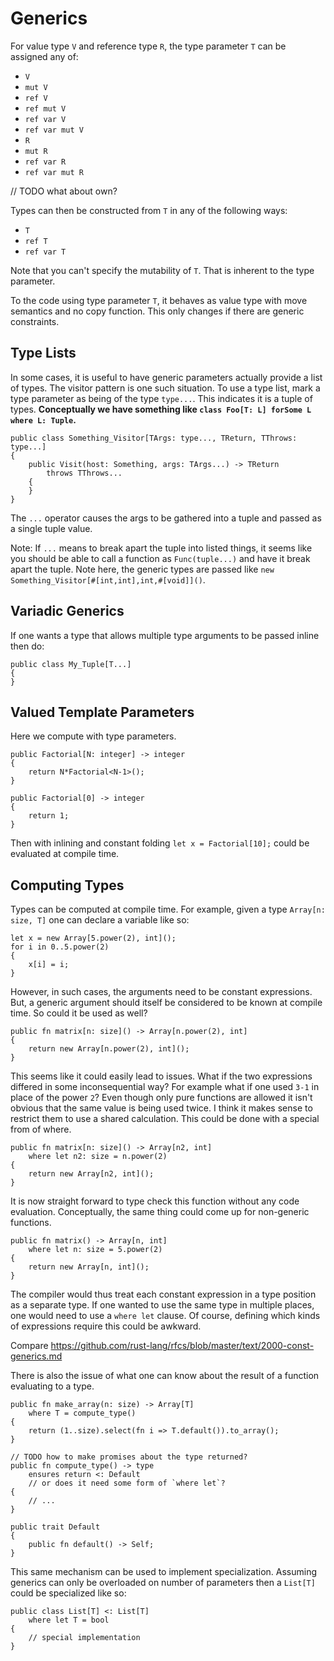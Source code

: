 # Generics

For value type `V` and reference type `R`, the type parameter `T` can be assigned any of:

* `V`
* `mut V`
* `ref V`
* `ref mut V`
* `ref var V`
* `ref var mut V`
* `R`
* `mut R`
* `ref var R`
* `ref var mut R`

// TODO what about own?

Types can then be constructed from `T` in any of the following ways:

* `T`
* `ref T`
* `ref var T`

Note that you can't specify the mutability of `T`. That is inherent to the type parameter.

To the code using type parameter `T`, it behaves as value type with move semantics and no copy function. This only changes if there are generic constraints.

## Type Lists

In some cases, it is useful to have generic parameters actually provide a list of types. The visitor pattern is one such situation. To use a type list, mark a type parameter as being of the type `type...`. This indicates it is a tuple of types. **Conceptually we have something like `class Foo[T: L] forSome L where L: Tuple`.**

```azoth
public class Something_Visitor[TArgs: type..., TReturn, TThrows: type...]
{
    public Visit(host: Something, args: TArgs...) -> TReturn
        throws TThrows...
    {
    }
}
```

The `...` operator causes the args to be gathered into a tuple and passed as a single tuple value.

Note: If `...` means to break apart the tuple into listed things, it seems like you should be able to call a function as `Func(tuple...)` and have it break apart the tuple. Note here, the generic types are passed like `new Something_Visitor[#[int,int],int,#[void]]()`.

## Variadic Generics

If one wants a type that allows multiple type arguments to be passed inline then do:

    public class My_Tuple[T...]
    {
    }

## Valued Template Parameters

Here we compute with type parameters.

    public Factorial[N: integer] -> integer
    {
        return N*Factorial<N-1>();
    }

    public Factorial[0] -> integer
    {
        return 1;
    }

Then with inlining and constant folding `let x = Factorial[10];` could be evaluated at compile time.

## Computing Types

Types can be computed at compile time. For example, given a type `Array[n: size, T]` one can declare a variable like so:

```azoth
let x = new Array[5.power(2), int]();
for i in 0..5.power(2)
{
    x[i] = i;
}
```

However, in such cases, the arguments need to be constant expressions. But, a generic argument should itself be considered to be known at compile time. So could it be used as well?

```azoth
public fn matrix[n: size]() -> Array[n.power(2), int]
{
    return new Array[n.power(2), int]();
}
```

This seems like it could easily lead to issues. What if the two expressions differed in some inconsequential way? For example what if one used `3-1` in place of the power `2`? Even though only pure functions are allowed it isn't obvious that the same value is being used twice. I think it makes sense to restrict them to use a shared calculation. This could be done with a special from of where.

```azoth
public fn matrix[n: size]() -> Array[n2, int]
    where let n2: size = n.power(2)
{
    return new Array[n2, int]();
}
```

It is now straight forward to type check this function without any code evaluation. Conceptually, the same thing could come up for non-generic functions.

```azoth
public fn matrix() -> Array[n, int]
    where let n: size = 5.power(2)
{
    return new Array[n, int]();
}
```

The compiler would thus treat each constant expression in a type position as a separate type. If one wanted to use the same type in multiple places, one would need to use a `where let` clause. Of course, defining which kinds of expressions require this could be awkward.

Compare https://github.com/rust-lang/rfcs/blob/master/text/2000-const-generics.md

There is also the issue of what one can know about the result of a function evaluating to a type.

```azoth
public fn make_array(n: size) -> Array[T]
    where T = compute_type()
{
    return (1..size).select(fn i => T.default()).to_array();
}

// TODO how to make promises about the type returned?
public fn compute_type() -> type
    ensures return <: Default
    // or does it need some form of `where let`?
{
    // ...
}

public trait Default
{
    public fn default() -> Self;
}
```

This same mechanism can be used to implement specialization. Assuming generics can only be overloaded on number of parameters then a `List[T]` could be specialized like so:

```azoth
public class List[T] <: List[T]
    where let T = bool
{
    // special implementation
}
```
